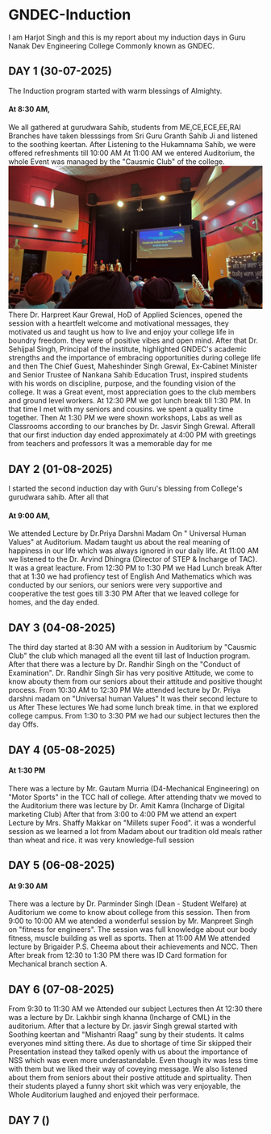 # GNDEC-Induction
I am Harjot Singh and this is my report about my induction days in Guru Nanak Dev Engineering College Commonly known as GNDEC.
## DAY 1 (30-07-2025)
The Induction program started with warm blessings of Almighty.
#### At 8:30 AM, 
We all gathered at gurudwara Sahib, students from ME,CE,ECE,EE,RAI Branches have taken blesssings from Sri Guru Granth Sahib Ji and listened to the soothing keertan.
After Listening to the Hukamnama Sahib, we were offered refreshments till 10:00 AM
At 11:00 AM we entered Auditorium, the whole Event was managed by the "Causmic Club" of the college.
![image Alt](https://github.com/harjotsinghjot/GNDEC-Induction/blob/0c751b50ba3e02258967c5b7403ffa5fed14fd5a/Snapchat-249647414.jpg)
There Dr. Harpreet Kaur Grewal, HoD of Applied Sciences, opened the session with a heartfelt welcome and motivational messages, they motivated us and taught us how to live and enjoy your college life in boundry freedom. they were of positive vibes and open mind. After that
Dr. Sehijpal Singh, Principal of the institute, highlighted GNDEC's academic strengths and the importance of embracing opportunities during college life and then
The Chief Guest, Maheshinder Singh Grewal, Ex-Cabinet Minister and Senior Trustee of Nankana Sahib Education Trust, inspired students with his words on discipline, purpose, and the founding vision of the college.
It was a Great event, most appreciation goes to the club members and ground level workers. 
At 12:30 PM we got lunch break till 1:30 PM. In that time I met with my seniors and cousins. we spent a quality time together.
Then At 1:30 PM we were shown workshops, Labs as well as Classrooms according to our branches by Dr. Jasvir Singh Grewal.
Afterall that our first induction day ended approximately at 4:00 PM with greetings from teachers and professors 
It was a memorable day for me

## DAY 2 (01-08-2025)
I started the second induction day with Guru's blessing from College's gurudwara sahib. After all that 
#### At 9:00 AM,
We attended Lecture by Dr.Priya Darshni Madam On " Universal Human Values" at Auditorium. Madam taught us about the real meaning of happiness in our life which was always ignored in our daily life.
At 11:00 AM we listened to the Dr. Arvind Dhingra (Director of STEP & Incharge of TAC). It was a great leacture.
From 12:30 PM to 1:30 PM we Had Lunch break 
After that at 1:30 we had profiency test of English And Mathematics which was conducted by our seniors, our seniors were very supportive and cooperative
the test goes till 3:30 PM After that we leaved college for homes, and the day ended.

## DAY 3 (04-08-2025)
The third day started at 8:30 AM with a session in Auditorium by "Causmic Club" the club which managed all the event till last of Induction program. After that there was a lecture by Dr. Randhir Singh on the "Conduct of Examination". Dr. Randhir Singh Sir has very positive Attitude, we come to know abouty them from our seniors about their attitude and positive thought process.
From 10:30 AM to 12:30 PM We attended lecture by Dr. Priya darshni madam on "Universal human Values" It was their second lecture to us 
After These lectures We had some lunch break time. in that we explored college campus.
From 1:30 to 3:30 PM we had our subject lectures then the day Offs.

## DAY 4 (05-08-2025)
#### At 1:30 PM 
There was a lecture by Mr. Gautam Murria (D4-Mechanical Engineering) on "Motor Sports" in the TCC hall of college.
After attending thatv we moved to the Auditorium there was lecture by Dr. Amit Kamra (Incharge of Digital marketing Club)
After that from 3:00 to 4:00 PM we attend an expert Lecture by Mrs. Shaffy Makkar on "Millets super Food". it was a wonderful session as we learned a lot from Madam about our tradition old meals rather than wheat and rice. it was very knowledge-full session 

## DAY 5 (06-08-2025)
#### At 9:30 AM
There was a lecture by Dr. Parminder Singh (Dean - Student Welfare) at Auditorium we come to know about college from this session.
Then from 9:00 to 10:00 AM we atended a wonderful session by Mr. Manpreet Singh on "fitness for engineers". The session was full knowledge about our body fitness, muscle building as well as sports.
Then at 11:00 AM We attended lecture by Brigaider P.S. Cheema about their achievements and NCC.
Then After break from 12:30 to 1:30 PM there was ID Card formation for Mechanical branch section A.

## DAY 6 (07-08-2025)
From 9:30 to 11:30 AM we Attended our subject Lectures then At 12:30 there was a lecture by Dr. Lakhbir singh khanna (Incharge of CML) in the auditorium.
After that a lecture by Dr. jasvir Singh grewal started with Soothing keertan and "Mishantri Raag" sung by their students. It calms everyones mind sitting there. As due to shortage of time Sir skipped their Presentation instead they talked openly with us about the importance of NSS which was even more underastandable. Even though itv was less time with them but we liked their way of coveying message. We also listened about them from seniors about their postive attitude and spirtuality. Then their students played a funny short skit which was very enjoyable, the Whole Auditorium laughed and enjoyed their performace.

## DAY 7 ()
